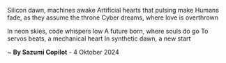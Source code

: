 Silicon dawn, machines awake
Artificial hearts that pulsing make
Humans fade, as they assume the throne
Cyber dreams, where love is overthrown

In neon skies, code whispers low
A future born, where souls do go
To servos beats, a mechanical heart
In synthetic dawn, a new start

~ <b>By Sazumi Copilot</b> - 4 Oktober 2024